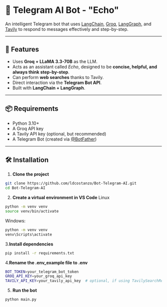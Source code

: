 # 🤖 Telegram AI Bot - "Echo"

An intelligent Telegram bot that uses [LangChain](https://www.langchain.com/), [Groq](https://groq.com/), [LangGraph](https://github.com/langchain-ai/langgraph), and [Tavily](https://www.tavily.com/) to respond to messages effectively and step-by-step.

---

## 🚀 Features

- Uses **Groq + LLaMA 3.3-70B** as the LLM.
- Acts as an assistant called *Echo*, designed to be **concise, helpful, and always think step-by-step**.
- Can perform **web searches** thanks to Tavily.
- Direct interaction via the **Telegram Bot API**.
- Built with **LangChain + LangGraph**.

---

## 📦 Requirements

- Python 3.10+
- A Groq API key
- A Tavily API key (optional, but recommended)
- A Telegram Bot (created via [@BotFather](https://t.me/BotFather))

---

## 🛠️ Installation

1. **Clone the project**

```bash
git clone https://github.com/ldcostanzo/Bot-Telegram-AI.git
cd Bot-Telegram-AI
```
2. **Create a virtual environment in VS Code**
Linux
```bash
python -m venv venv
source venv/bin/activate
```
Windows:
```bash
python -m venv venv
venv\Scripts\activate
```

3.**Install dependencies**
```bash
pip install -r requirements.txt

```
4.**Rename the .env_example file to .env**
```bash
BOT_TOKEN=your_telegram_bot_token
GROQ_API_KEY=your_groq_api_key
TAVILY_API_KEY=your_tavily_api_key  # optional, if using TavilySearchResults

```
5. **Run the bot**
```bash
python main.py

```
